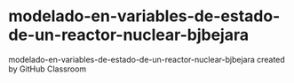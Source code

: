 # modelado-en-variables-de-estado-de-un-reactor-nuclear-bjbejara
modelado-en-variables-de-estado-de-un-reactor-nuclear-bjbejara created by GitHub Classroom
